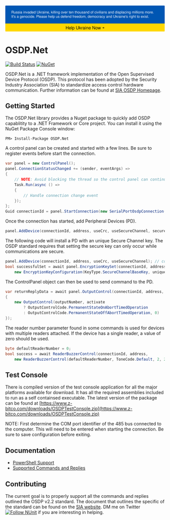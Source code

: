 [![SWUbanner](https://raw.githubusercontent.com/vshymanskyy/StandWithUkraine/main/banner2-direct.svg)](https://github.com/vshymanskyy/StandWithUkraine/blob/main/docs/README.md)

# OSDP.Net

[![Build Status](https://dev.azure.com/jonathanhorvath/OSDP.Net/_apis/build/status/bytedreamer.OSDP.Net?branchName=develop)](https://dev.azure.com/jonathanhorvath/OSDP.Net/_build/latest?definitionId=1&branchName=develop)
[![NuGet](https://img.shields.io/nuget/v/OSDP.Net.svg?style=flat)](https://www.nuget.org/packages/OSDP.Net/)

OSDP.Net is a .NET framework implementation of the Open Supervised Device Protocol (OSDP). 
This protocol has been adopted by the Security Industry Association (SIA) to standardize access control hardware communication. 
Further information can be found at [SIA OSDP Homepage](https://www.securityindustry.org/industry-standards/open-supervised-device-protocol/).

## Getting Started

The OSDP.Net library provides a Nuget package to quickly add OSDP capablitity to a .NET Framework or Core project. 
You can install it using the NuGet Package Console window:

```shell
PM> Install-Package OSDP.Net
``` 

A control panel can be created and started with a few lines. 
Be sure to register events before start the connection.

```c#
var panel = new ControlPanel();
panel.ConnectionStatusChanged += (sender, eventArgs) =>
{
    // NOTE: Avoid blocking the thread so the control panel can continue polling
    Task.Run(async () =>
    {
        // Handle connection change event
    });
};
Guid connectionId = panel.StartConnection(new SerialPortOsdpConnection(portName, baudRate));
```

Once the connection has started, add Peripheral Devices (PD).

```c#
panel.AddDevice(connectionId, address, useCrc, useSecureChannel, secureChannelKey);
```

The following code will install a PD with an unique Secure Channel key. The OSDP standard requires that setting the secure key can only occur while communications are secure.

```c#
panel.AddDevice(connectionId, address, useCrc, useSecureChannel); // connect using default SC key
bool successfulSet = await panel.EncryptionKeySet(connectionId, address, 
    new EncryptionKeyConfiguration(KeyType.SecureChannelBaseKey, uniqueKey));
```

The ControlPanel object can then be used to send command to the PD.

```c#
var returnReplyData = await panel.OutputControl(connectionId, address, new OutputControls(new[]
{
    new OutputControl(outputNumber, activate
        ? OutputControlCode.PermanentStateOnAbortTimedOperation
        : OutputControlCode.PermanentStateOffAbortTimedOperation, 0)
});
```

The reader number parameter found in some commands is used for devices with multiple readers attached. If the device has a single reader, a value of zero should be used.
```c#
byte defaultReaderNumber = 0;
bool success = await ReaderBuzzerControl(connectionId, address, 
    new ReaderBuzzerControl(defaultReaderNumber, ToneCode.Default, 2, 2, repeatNumber))
```

## Test Console

There is compiled version of the test console application for all the major platforms available for download. 
It has all the required assemblies included to run as a self containsed executable. 
The latest version of the package can be found at [https://www.z-bitco.com/downloads/OSDPTestConsole.zip](https://www.z-bitco.com/downloads/OSDPTestConsole.zip)

NOTE: First determine the COM port identifier of the 485 bus connected to the computer. 
This will need to be entered when starting the connection. 
Be sure to save configuration before exiting.

## Documentation 
* [PowerShell Support](docs/powershell.md)
* [Supported Commands and Replies](docs/supported_commands.md)

## Contributing

The current goal is to properly support all the commands and replies outlined the OSDP v2.2 standard. 
The document that outlines the specific of the standard can be found on the [SIA website](https://mysia.securityindustry.org/ProductCatalog/Product.aspx?ID=16773). DM me on Twitter [![Follow NUnit](https://img.shields.io/twitter/follow/bytedreamer.svg?style=social)](https://twitter.com/bytedreamer) if you are interesting in helping.
